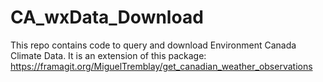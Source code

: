 # CA_wxData_Download
This repo contains code to query and download Environment Canada Climate Data.  It is an extension of this package: https://framagit.org/MiguelTremblay/get_canadian_weather_observations
